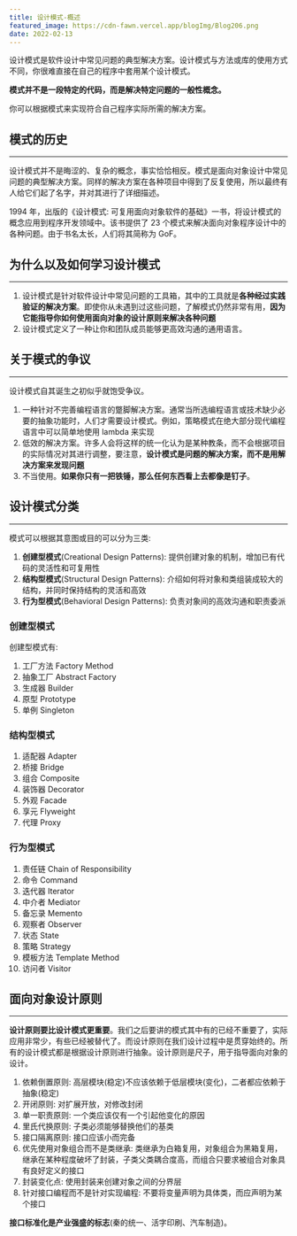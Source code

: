 ```yaml
---
title: 设计模式-概述
featured_image: https://cdn-fawn.vercel.app/blogImg/Blog206.png
date: 2022-02-13
---
```


设计模式是软件设计中常见问题的典型解决方案。设计模式与方法或库的使用方式不同，你很难直接在自己的程序中套用某个设计模式。

**模式并不是一段特定的代码，而是解决特定问题的一般性概念。**

你可以根据模式来实现符合自己程序实际所需的解决方案。

## 模式的历史
***  
设计模式并不是晦涩的、复杂的概念，事实恰恰相反。模式是面向对象设计中常见问题的典型解决方案。同样的解决方案在各种项目中得到了反复使用，所以最终有人给它们起了名字，并对其进行了详细描述。

1994 年，出版的《设计模式: 可复用面向对象软件的基础》一书，将设计模式的概念应用到程序开发领域中。该书提供了 23 个模式来解决面向对象程序设计中的各种问题。由于书名太长，人们将其简称为 GoF。

## 为什么以及如何学习设计模式
***  
1. 设计模式是针对软件设计中常见问题的工具箱，其中的工具就是**各种经过实践验证的解决方案**。即使你从未遇到过这些问题，了解模式仍然非常有用，**因为它能指导你如何使用面向对象的设计原则来解决各种问题**
2. 设计模式定义了一种让你和团队成员能够更高效沟通的通用语言。

## 关于模式的争议
***  
设计模式自其诞生之初似乎就饱受争议。
1. 一种针对不完善编程语言的蹩脚解决方案。通常当所选编程语言或技术缺少必要的抽象功能时，人们才需要设计模式。例如，策略模式在绝大部分现代编程语言中可以简单地使用 lambda 来实现
2. 低效的解决方案。许多人会将这样的统一化认为是某种教条，而不会根据项目的实际情况对其进行调整，要注意，**设计模式是问题的解决方案，而不是用解决方案来发现问题**
3. 不当使用。**如果你只有一把铁锤，那么任何东西看上去都像是钉子**。

## 设计模式分类
***  
模式可以根据其意图或目的可以分为三类: 
1. **创建型模式**(Creational Design Patterns): 提供创建对象的机制，增加已有代码的灵活性和可复用性
2. **结构型模式**(Structural Design Patterns): 介绍如何将对象和类组装成较大的结构，并同时保持结构的灵活和高效
3. **行为型模式**(Behavioral Design Patterns): 负责对象间的高效沟通和职责委派

### 创建型模式
创建型模式有: 
1. 工厂方法 Factory Method
2. 抽象工厂 Abstract Factory
3. 生成器 Builder
4. 原型 Prototype
5. 单例 Singleton

### 结构型模式
1. 适配器 Adapter
2. 桥接 Bridge
3. 组合 Composite
4. 装饰器 Decorator
5. 外观 Facade
6. 享元 Flyweight
7. 代理 Proxy

### 行为型模式
1. 责任链 Chain of Responsibility
2. 命令 Command
3. 迭代器 Iterator
4. 中介者 Mediator
5. 备忘录 Memento
6. 观察者 Observer
7. 状态 State
8. 策略 Strategy
9. 模板方法 Template Method
10. 访问者 Visitor

## 面向对象设计原则
***  
**设计原则要比设计模式更重要**。我们之后要讲的模式其中有的已经不重要了，实际应用非常少，有些已经被替代了。而设计原则在我们设计过程中是贯穿始终的。所有的设计模式都是根据设计原则进行抽象。设计原则是尺子，用于指导面向对象的设计。

1. 依赖倒置原则: 高层模块(稳定)不应该依赖于低层模块(变化)，二者都应依赖于抽象(稳定)
2. 开闭原则: 对扩展开放，对修改封闭
3. 单一职责原则: 一个类应该仅有一个引起他变化的原因
4. 里氏代换原则: 子类必须能够替换他们的基类
5. 接口隔离原则: 接口应该小而完备
6. 优先使用对象组合而不是类继承: 类继承为白箱复用，对象组合为黑箱复用，继承在某种程度破坏了封装，子类父类耦合度高，而组合只要求被组合对象具有良好定义的接口
7. 封装变化点: 使用封装来创建对象之间的分界层
8. 针对接口编程而不是针对实现编程: 不要将变量声明为具体类，而应声明为某个接口

**接口标准化是产业强盛的标志**(秦的统一、活字印刷、汽车制造)。
